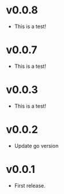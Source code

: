 # v0.0.8

- This is a test!

# v0.0.7

- This is a test!

# v0.0.3

- This is a test!

# v0.0.2

- Update go version

# v0.0.1

- First release.